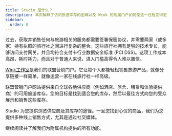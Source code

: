 ```yaml
---
title: Studio 是什么？
description: 本页解释了访问旅游库存的困难以及 Wink 的附属门户如何使这一过程变得更加容易。
sidebar:
  order: 0
---
```

过去，获取并销售任何与旅游相关的服务都需要签署保密协议，并需要两家（或多家）持有执照的旅行社之间进行复杂的整合。这些旅行社拥有足够的技术专长，能够访问支付网关，并且均符合支付卡行业数据安全标准 (PCI DSS)。这项工作成本高昂，耗时耗力，而且对于普通人来说，进入门槛高得令人难以置信。

[Wink工作室](https://studio.wink.travel)是我们的联盟营销门户。它让每个人都能轻松销售旅游产品，就像分享链接一样简单，就像运营一家在线旅行社一样高级。

联盟营销门户网站提供来自全球各地供应商（例如酒店、旅舍、租赁和体验提供商）的可用旅游库存。您的目标是找到适合您的库存，然后以最佳方式向您的受众展示和销售这些库存。

Studio 为您提供浏览供应商及其库存的途径。一旦您找到心仪的商品，我们为您提供多种线上销售方式，尤其是通过社交媒体。

继续阅读并了解我们为附属机构提供的所有功能。

